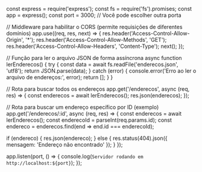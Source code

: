 
const express = require('express');
const fs = require('fs').promises;
const app = express();
const port = 3000; // Você pode escolher outra porta

// Middleware para habilitar o CORS (permite requisições de diferentes domínios)
app.use((req, res, next) => {
  res.header('Access-Control-Allow-Origin', '*');
  res.header('Access-Control-Allow-Methods', 'GET');
  res.header('Access-Control-Allow-Headers', 'Content-Type');
  next();
});

// Função para ler o arquivo JSON de forma assíncrona
async function lerEnderecos() {
  try {
    const data = await fs.readFile('enderecos.json', 'utf8');
    return JSON.parse(data);
  } catch (error) {
    console.error('Erro ao ler o arquivo de endereços:', error);
    return [];
  }
}

// Rota para buscar todos os endereços
app.get('/enderecos', async (req, res) => {
  const enderecos = await lerEnderecos();
  res.json(enderecos);
});

// Rota para buscar um endereço específico por ID (exemplo)
app.get('/enderecos/:id', async (req, res) => {
  const enderecos = await lerEnderecos();
  const enderecoId = parseInt(req.params.id);
  const endereco = enderecos.find(end => end.id === enderecoId);

  if (endereco) {
    res.json(endereco);
  } else {
    res.status(404).json({ mensagem: 'Endereço não encontrado' });
  }
});

app.listen(port, () => {
  console.log(`Servidor rodando em http://localhost:${port}`);
});
